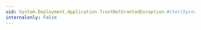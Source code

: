 ```yaml
---
uid: System.Deployment.Application.TrustNotGrantedException.#ctor(System.Runtime.Serialization.SerializationInfo,System.Runtime.Serialization.StreamingContext)
internalonly: False
---
```

